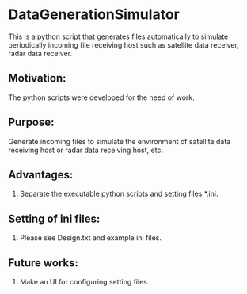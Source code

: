 # DataGenerationSimulator
This is a python script that generates files automatically to simulate periodically incoming file receiving host such as satellite data receiver, radar data receiver. 
## Motivation: 
The python scripts were developed for the need of work. 
## Purpose:
Generate incoming files to simulate the environment of satellite data receiving host or radar data receiving host, etc. 
## Advantages:
1. Separate the executable python scripts and setting files *.ini. 
## Setting of ini files: 
1. Please see Design.txt and example ini files. 
## Future works: 
1. Make an UI for configuring setting files.
